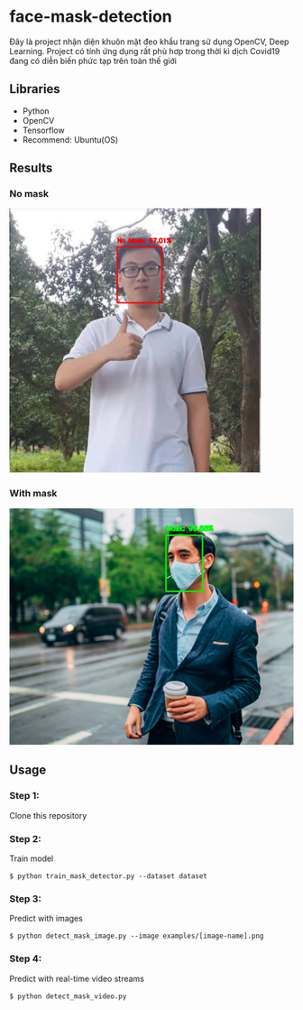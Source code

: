 # face-mask-detection
Đây là project nhận diện khuôn mặt đeo khẩu trang sử dụng OpenCV, Deep Learning. Project có tính ứng dụng rất phù hơp trong thời kì dịch Covid19 đang có diễn biến phức tạp trên toàn thế giới
## Libraries

* Python
* OpenCV
* Tensorflow
* Recommend: Ubuntu(OS)

## Results
### No mask
![result1](demo/demo_2.png)
### With mask
![result2](demo/demo_3.png)
## Usage
### Step 1:
Clone this repository
### Step 2:
Train model
```
$ python train_mask_detector.py --dataset dataset
```
### Step 3:
Predict with images
```
$ python detect_mask_image.py --image examples/[image-name].png
```
### Step 4:
Predict with real-time video streams
```
$ python detect_mask_video.py
```
